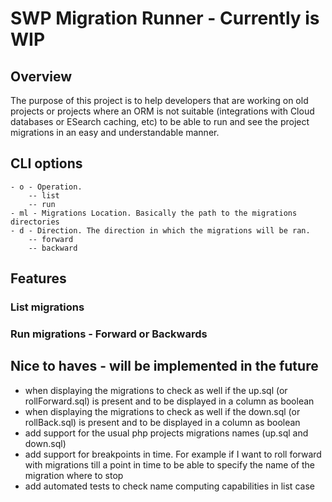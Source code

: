 # SWP Migration Runner - Currently is WIP
## Overview
The purpose of this project is to help developers that are working on old projects or projects where an ORM is not suitable (integrations with Cloud databases or ESearch caching, etc) to be able to run and see the project migrations in an easy and understandable manner.

## CLI options
```
- o - Operation.
    -- list
    -- run
- ml - Migrations Location. Basically the path to the migrations directories
- d - Direction. The direction in which the migrations will be ran.
    -- forward
    -- backward
```
## Features

### List migrations


### Run migrations - Forward or Backwards

## Nice to haves - will be implemented in the future
- when displaying the migrations to check as well if the up.sql (or rollForward.sql) is present and to be displayed in a column as boolean
- when displaying the migrations to check as well if the down.sql (or rollBack.sql) is present and to be displayed in a column as boolean
- add support for the usual php projects migrations names (up.sql and down.sql)
- add support for breakpoints in time. For example if I want to roll forward with migrations till a point in time to be able to specify the name of the migration where to stop
- add automated tests to check name computing capabilities in list case



